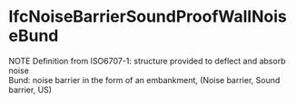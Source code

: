 IfcNoiseBarrierSoundProofWallNoiseBund
======================================
NOTE Definition from ISO6707-1: structure provided to deflect and absorb noise  
Bund: noise barrier in the form of an embankment, (Noise barrier, Sound
barrier, US)


